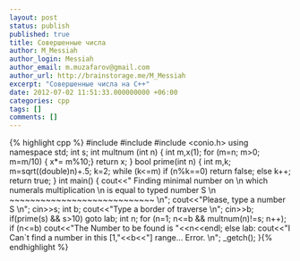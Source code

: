 ```yaml
---
layout: post
status: publish
published: true
title: Совершенные числа
author: M_Messiah
author_login: Messiah
author_email: m.muzafarov@gmail.com
author_url: http://brainstorage.me/M_Messiah
excerpt: "Совершенные числа на C++"
date: 2012-07-02 11:51:33.000000000 +06:00
categories: cpp
tags: []
comments: []
---
```



{% highlight cpp %}
#include <iostream>
#include <cmath>
#include <conio.h>
using namespace std;
int s;
int multnum (int n) {
	int m,x(1);
	for (m=n; m>0; m=m/10) { x*= m%10;}
	return x;
}
bool prime(int n) {
	int m,k; m=sqrt((double)n)+.5;
	k=2;
	while (k<=m)
		if (n%k==0) return false;
		else k++;
	return true;
}
int main() {
	cout<<" Finding minimal number on \n which numerals multiplication \n is equal to typed number S \n ~~~~~~~~~~~~~~~~~~~~~~~~~~~~ \n";
	cout<<"Please, type a number S \n";
	cin>>s;
	int b;
	cout<<"Type a border of traverse \n";
	cin>>b;
	if(prime(s) && s>10) goto lab;
	int n;
	for (n=1; n<=b && multnum(n)!=s; n++);
	if (n<=b) cout<<"The Number to be found is "<<n<<endl;
	else
		lab: cout<<"I Can`t find a number in this [1,"<<b<<"] range... Error. \n";
	_getch();
}{% endhighlight %}
